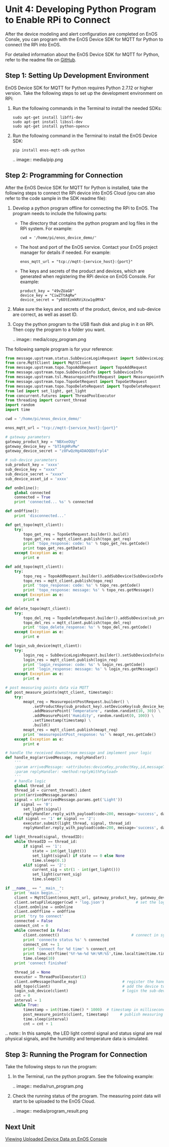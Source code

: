 # Unit 4: Developing Python Program to Enable RPi to Connect

After the device modeling and alert configuration are completed on EnOS Consle, you can program with the EnOS Device SDK for MQTT for Python to connect the RPi into EnOS.

For detailed information about the EnOS Device SDK for MQTT for Python, refer to the readme file on [GitHub](https://github.com/EnvisionIot/enos-mqtt-sdk-python).

## Step 1: Setting Up Development Environment

EnOS Device SDK for MQTT for Python requires Python 2.7.12 or higher version. Take the following steps to set up the development environment on RPi:

1. Run the following commands in the Terminal to install the needed SDKs:

   ```
   sudo apt-get install libffi-dev
   sudo apt-get install libssl-dev
   sudo apt-get install python-opencv
   ```

2. Run the following command in the Terminal to install the EnOS Device SDK:

   ```
   pip install enos-mqtt-sdk-python
   ```

   .. image:: media/pip.png

## Step 2: Programming for Connection

After the EnOS Device SDK for MQTT for Python is installed, take the following steps to connect the RPi device into EnOS Cloud (you can also refer to the code sample in the SDK readme file):

1. Develop a python program offline for connecting the RPi to EnOS. The program needs to include the following parts:

   - The directory that contains the python program and log files in the RPi system. For example:

     ```
     cwd = '/home/pi/enos_device_demo/'
     ```

   - The host and port of the EnOS service. Contact your EnOS project manager for details if needed. For example:

     ```
     enos_mqtt_url = "tcp://mqtt-{service_host}:{port}"
     ```

   - The keys and secrets of the product and devices, which are generated when registering the RPi device on EnOS Console. For example:

     ```
     product_key = "49vZUaG8"
     device_key = "CiwZTtAqRw"
     device_secret = "y6OtEzmkRViXcw1qdMYA"
     ```

2. Make sure the keys and secrets of the product, device, and sub-device are correct, as well as asset ID.

3. Copy the python program to the USB flash disk and plug in it on RPi. Then copy the program to a folder you want.

   .. image:: media/copy_program.png

The following sample program is for your reference:

```python
from message.upstream.status.SubDeviceLoginRequest import SubDeviceLoginRequest
from core.MqttClient import MqttClient
from message.upstream.topo.TopoAddRequest import TopoAddRequest
from message.upstream.topo.SubDeviceInfo import SubDeviceInfo
from message.upstream.tsl.MeasurepointPostRequest import MeasurepointPostRequest
from message.upstream.topo.TopoGetRequest import TopoGetRequest
from message.upstream.topo.TopoDeleteRequest import TopoDeleteRequest
from led import set_light, get_light
from concurrent.futures import ThreadPoolExecutor
from threading import current_thread
import random
import time

cwd = '/home/pi/enos_device_demo/'

enos_mqtt_url = "tcp://mqtt-{service_host}:{port}"

# gateway parameters
gateway_product_key = "NBXxeOUg"
gateway_device_key = "bTI4gHRvMw"
gateway_device_secret = "z8FwQzHg4DAOQQUfrpl4"

# sub-device parameters
sub_product_key = 'xxxx'
sub_device_key = "xxxx"
sub_device_secret = "xxxx"
sub_device_asset_id = 'xxxx'

def onOnline():
    global connected
    connected = True
    print 'connected... %s' % connected

def onOffine():
    print 'disconnected...'

def get_topo(mqtt_client):
    try:
        topo_get_req = TopoGetRequest.builder().build()
        topo_get_res = mqtt_client.publish(topo_get_req)
        print 'topo_response: code: %s' % topo_get_res.getCode()
        print topo_get_res.getData()
    except Exception as e:
        print e

def add_topo(mqtt_client):
    try:
        topo_req = TopoAddRequest.builder().addSubDevice(SubDeviceInfo(sub_product_key, sub_device_key, sub_device_secret)).build()
        topo_res = mqtt_client.publish(topo_req)
        print 'topo_response: code: %s' % topo_res.getCode()
        print 'topo_response: message: %s' % topo_res.getMessage()
    except Exception as e:
        print e

def delete_topo(mqtt_client):
    try:
        topo_del_req = TopoDeleteRequest.builder().addSubDevice(sub_product_key, sub_device_key).build()
        topo_del_res = mqtt_client.publish(topo_del_req)
        print 'topo_delete_response: %s' % topo_del_res.getCode()
    except Exception as e:
        print e

def login_sub_device(mqtt_client):
    try:
        login_req = SubDeviceLoginRequest.builder().setSubDeviceInfo(sub_product_key, sub_device_key, sub_device_secret).build()
        login_res = mqtt_client.publish(login_req)
        print 'login_response: code: %s' % login_res.getCode()
        print 'login_response: message: %s' % login_res.getMessage()
    except Exception as e:
        print e

# post measuring points data via MQTT
def post_measure_points(mqtt_client, timestamp):
    try:
        meapt_req = MeasurepointPostRequest.builder() \
            .setProductKey(sub_product_key).setDeviceKey(sub_device_key) \
            .addMeasurePoint('Temperature', random.randint(10, 30)) \
            .addMeasurePoint('Humidity', random.randint(0, 100)) \
            .setTimestamp(timestamp) \
            .build()
        meapt_res = mqtt_client.publish(meapt_req)
        print 'measurepointPost_response: %s' % meapt_res.getCode()
    except Exception as e:
        print e

# handle the received downstream message and implement your logic
def handle_msg(arrivedMessage, replyHandler):
    '''
    :param arrivedMessage: <attributes:deviceKey,prodectKey,id,messageTopic,method,params,version>
    :param replyHandler: <method:replyWithPayload>
    '''
    # handle logic
    global thread_id
    thread_id = current_thread().ident
    print(arrivedMessage.params)
    signal = str(arrivedMessage.params.get('Light'))
    if signal == '0':
        set_light(signal)
        replyHandler.reply_with_payload(code=200, message='success', data=thread_id)
    elif signal == '1' or signal == '2':
        executor.submit(light_thread, signal, thread_id)
        replyHandler.reply_with_payload(code=200, message='success', data=thread_id)

def light_thread(signal, threadID):
    while threadID == thread_id:
        if signal == '1':
            state = int(get_light())
            set_light(signal) if state == 0 else None
            time.sleep(0.1)
        elif signal == '2':
            current_sig = str(1 - int(get_light()))
            set_light(current_sig)
            time.sleep(5)

if __name__ == "__main__":
    print 'main begin...'
    client = MqttClient(enos_mqtt_url, gateway_product_key, gateway_device_key, gateway_device_secret)
    client.setupFileLogger(cwd + 'log.json')              # set the log configuration in the SDK
    client.onOnline = onOnline
    client.onOffline = onOffine
    print 'try to connect'
    connected = False
    connect_cnt = 0
    while connected is False:
        client.connect()                                # connect in sync
        print 'connecte status %s' % connected
        connect_cnt += 1
        print 'connect for %d time' % connect_cnt
        print time.strftime('%Y-%m-%d %H:%M:%S',time.localtime(time.time()))
        time.sleep(10)
    print 'connect finished'

    thread_id = None
    executor = ThreadPoolExecutor(1)
    client.onMessage(handle_msg)                    # register the handle_msg
    add_topo(client)                                # add the device to the gateway as sub-device
    login_sub_device(client)                        # login the sub-device
    cnt = 0
    interval = 1
    while True:
        timestamp = int(time.time() * 1000)  # timestamp in milliseconds
        post_measure_points(client, timestamp)     # publish measuring points data
        time.sleep(interval)
        cnt = cnt + 1
```

.. note:: In this sample, the LED light control signal and status signal are real physical signals, and the humidity and temperature data is simulated.

## Step 3: Running the Program for Connection

Take the following steps to run the program:

1. In the Terminal, run the python program. See the following example:

   .. image:: media/run_program.png

2. Check the running status of the program. The measuring point data will start to be uploaded to the EnOS Cloud.

   .. image:: media/program_result.png

## Next Unit

[Viewing Uploaded Device Data on EnOS Console](viewing_data)
